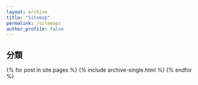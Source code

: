 ```yaml
---
layout: archive
title: "Sitemap"
permalink: /sitemap/
author_profile: false
---
```



<h2>分類</h2>
{% for post in site.pages %}
  {% include archive-single.html %}
{% endfor %}

